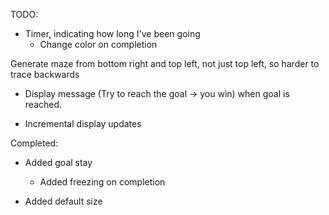 TODO:

* Timer, indicating how long I've been going
  * Change color on completion

Generate maze from bottom right and top left, not just top left, so harder to trace backwards
* Display message (Try to reach the goal -> you win) when goal is reached.

* Incremental display updates

Completed:

* Added goal stay
  * Added freezing on completion

* Added default size
